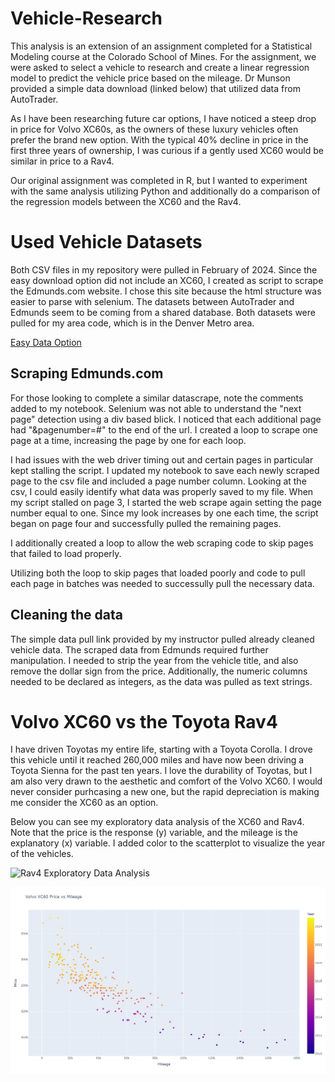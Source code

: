 # Vehicle-Research
This analysis is an extension of an assignment completed for a Statistical Modeling course at the Colorado School of Mines. For the assignment, we were asked to select a vehicle to research and create a linear regression model to predict the vehicle price based on the mileage. Dr Munson provided a simple data download (linked below) that utilized data from AutoTrader.

As I have been researching future car options, I have noticed a steep drop in price for Volvo XC60s, as the owners of these luxury vehicles often prefer the brand new option. With the typical 40% decline in price in the first three years of ownership, I was curious if a gently used XC60 would be similar in price to a Rav4.

Our original assignment was completed in R, but I wanted to experiment with the same analysis utilizing Python and additionally do a comparison of the regression models between the XC60 and the Rav4.

# Used Vehicle Datasets
Both CSV files in my repository were pulled in February of 2024. Since the easy download option did not include an XC60, I created as script to scrape the Edmunds.com website. I chose this site because the html structure was easier to parse with selenium. The datasets between AutoTrader and Edmunds seem to be coming from a shared database. Both datasets were pulled for my area code, which is in the Denver Metro area.

[Easy Data Option](http://myslu.stlawu.edu/~clee/dataset/autotrader/)

## Scraping Edmunds.com
For  those looking to complete a similar datascrape, note the comments added to my notebook. Selenium was not able to understand the "next page" detection using a div based blick. I noticed that each additional page had "&pagenumber=#" to the end of the url. I created a loop to scrape one page at a time, increasing the page by one for each loop.

I had issues with the web driver timing out and certain pages in particular kept stalling the script. I updated my notebook to save each newly scraped page to the csv file and included a page number column. Looking at the csv, I could easily identify what data was properly saved to my file. When my script stalled on page 3, I started the web scrape again setting the page number equal to one. Since my look increases by one each time, the script began on page four and successfully pulled the remaining pages.

I additionally created a loop to allow the web scraping code to skip pages that failed to load properly.

Utilizing both the loop to skip pages that loaded poorly and code to pull each page in batches was needed to successully pull the necessary data.

## Cleaning the data

The simple data pull link provided by my instructor pulled already cleaned vehicle data. The scraped data from Edmunds required further manipulation. I needed to strip the year from the vehicle title, and also remove the dollar sign from the price. Additionally, the numeric columns needed to be declared as integers, as the data was pulled as text strings.

# Volvo XC60 vs the Toyota Rav4

I have driven Toyotas my entire life, starting with a Toyota Corolla. I drove this vehicle until it reached 260,000 miles and have now been driving a Toyota Sienna for the past ten years. I love the durability of Toyotas, but I am also very drawn to the aesthetic and comfort of the Volvo XC60. I would never consider purhcasing a new one, but the rapid depreciation is making me consider the XC60 as an option.

Below you can see my exploratory data analysis of the XC60 and Rav4. Note that the price is the response (y) variable, and the mileage is the explanatory (x) variable. I added color to the scatterplot to visualize the year of the vehicles.

![Rav4 Exploratory Data Analysis](./image/Rav4_price_vs_milage.jpg)

![XC60 Exploratory Data Analysis](./image/Volvo_price_vs_mile.jpg)